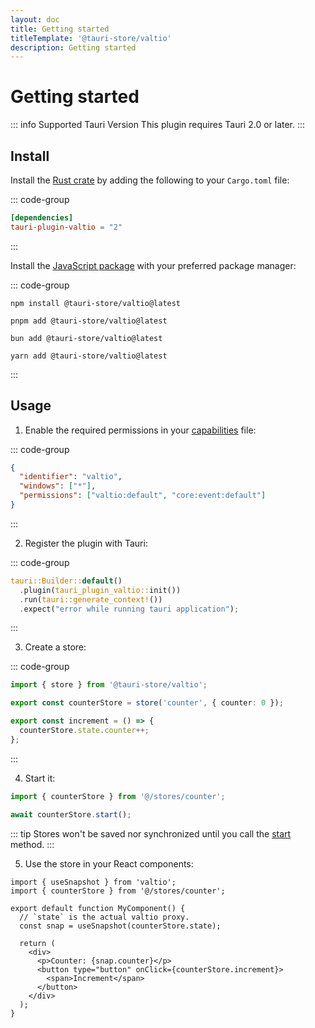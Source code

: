 ```yaml
---
layout: doc
title: Getting started
titleTemplate: '@tauri-store/valtio'
description: Getting started
---
```


# Getting started

::: info Supported Tauri Version
This plugin requires Tauri 2.0 or later.
:::

## Install

Install the [Rust crate](https://crates.io/crates/tauri-plugin-valtio) by adding the following to your `Cargo.toml` file:

::: code-group

```toml [Cargo.toml]
[dependencies]
tauri-plugin-valtio = "2"
```

:::

Install the [JavaScript package](https://www.npmjs.com/package/@tauri-store/valtio) with your preferred package manager:

::: code-group

```shell [npm]
npm install @tauri-store/valtio@latest
```

```shell [pnpm]
pnpm add @tauri-store/valtio@latest
```

```shell [bun]
bun add @tauri-store/valtio@latest
```

```shell [yarn]
yarn add @tauri-store/valtio@latest
```

:::

## Usage

1. Enable the required permissions in your [capabilities](https://tauri.app/security/capabilities/) file:

::: code-group

```json [src-tauri/capabilities/valtio.json]
{
  "identifier": "valtio",
  "windows": ["*"],
  "permissions": ["valtio:default", "core:event:default"]
}
```

:::

2. Register the plugin with Tauri:

::: code-group

```rust [src-tauri/src/lib.rs]
tauri::Builder::default()
  .plugin(tauri_plugin_valtio::init())
  .run(tauri::generate_context!())
  .expect("error while running tauri application");
```

:::

3. Create a store:

::: code-group

```typescript [src/stores/counter.ts]
import { store } from '@tauri-store/valtio';

export const counterStore = store('counter', { counter: 0 });

export const increment = () => {
  counterStore.state.counter++;
};
```

:::

4. Start it:

```typescript
import { counterStore } from '@/stores/counter';

await counterStore.start();
```

::: tip
Stores won't be saved nor synchronized until you call the [start](https://tb.dev.br/tauri-store/js-docs/plugin-valtio/classes/Store.html#start) method.
:::

5. Use the store in your React components:

```tsx
import { useSnapshot } from 'valtio';
import { counterStore } from '@/stores/counter';

export default function MyComponent() {
  // `state` is the actual valtio proxy.
  const snap = useSnapshot(counterStore.state);

  return (
    <div>
      <p>Counter: {snap.counter}</p>
      <button type="button" onClick={counterStore.increment}>
        <span>Increment</span>
      </button>
    </div>
  );
}
```
